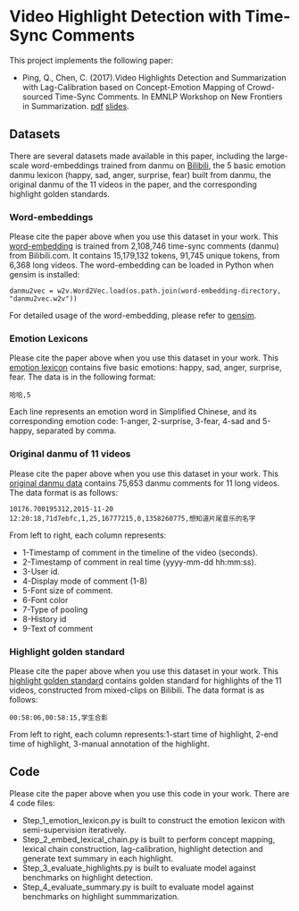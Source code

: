 # Video Highlight Detection with Time-Sync Comments

This project implements the following paper:

* Ping, Q., Chen, C. (2017).Video Highlights Detection and Summarization with Lag-Calibration based on Concept-Emotion Mapping of Crowd-sourced Time-Sync Comments. In EMNLP Workshop on New Frontiers in Summarization. [pdf](https://arxiv.org/abs/1708.02210) [slides](https://drive.google.com/open?id=0ByRn2qS9cc0-aE5ybVZERlNWbUE).



## Datasets

There are several datasets made available in this paper, including the large-scale word-embeddings trained from danmu on [Bilibili](https://www.bilibili.com/), the 5 basic emotion danmu lexicon (happy, sad, anger, surprise, fear) built from danmu, the original danmu of the 11 videos in the paper, and the corresponding highlight golden standards.
### Word-embeddings

Please cite the paper above when you use this dataset in your work. This [word-embedding](https://drive.google.com/open?id=0ByRn2qS9cc0-eVd5UXlXc2tmQ1U) is trained from 2,108,746 time-sync comments (danmu) from Bilibili.com. It contains 15,179,132 tokens, 91,745 unique tokens, from 6,368 long videos. 
The word-embedding can be loaded in Python when gensim is installed:

```
danmu2vec = w2v.Word2Vec.load(os.path.join(word-embedding-directory, "danmu2vec.w2v"))
```
For detailed usage of the word-embedding, please refer to [gensim](https://radimrehurek.com/gensim/models/word2vec.html).

### Emotion Lexicons

Please cite the paper above when you use this dataset in your work. This [emotion lexicon](https://drive.google.com/open?id=0ByRn2qS9cc0-bVc3eUZhaHFhR3M) contains five basic emotions: happy, sad, anger, surprise, fear.
The data is in the following format:

```
哈哈,5
```
Each line represents an emotion word in Simplified Chinese, and its corresponding emotion code: 1-anger, 2-surprise, 3-fear, 4-sad and 5-happy, separated by comma. 

### Original danmu of 11 videos

Please cite the paper above when you use this dataset in your work. This [original danmu data](https://drive.google.com/open?id=0ByRn2qS9cc0-UDJ1Y2gzcm9IYlE) contains 75,653 danmu comments for 11 long videos. 
The data format is as follows:
```
10176.700195312,2015-11-20 12:20:18,71d7ebfc,1,25,16777215,0,1358260775,想知道片尾音乐的名字
```
From left to right, each column represents:
* 1-Timestamp of comment in the timeline of the video (seconds).
* 2-Timestamp of comment in real time (yyyy-mm-dd hh:mm:ss).
* 3-User id.
* 4-Display mode of comment (1-8)
* 5-Font size of comment.
* 6-Font color
* 7-Type of pooling
* 8-History id
* 9-Text of comment

### Highlight golden standard

Please cite the paper above when you use this dataset in your work. This [highlight golden standard](https://drive.google.com/open?id=0ByRn2qS9cc0-SXE5WExOQ0Q4dTg) contains golden standard for highlights of the 11 videos, constructed from mixed-clips on Bilibili.
The data format is as follows:
```
00:58:06,00:58:15,学生合影
```
From left to right, each column represents:1-start time of highlight, 2-end time of highlight, 3-manual annotation of the highlight.

## Code
Please cite the paper above when you use this code in your work. 
There are 4 code files:
* Step_1_emotion_lexicon.py is built to construct the emotion lexicon with semi-supervision iteratively.
* Step_2_embed_lexical_chain.py is built to perform concept mapping, lexical chain construction, lag-calibration, highlight detection and generate text summary in each highlight.
* Step_3_evaluate_highlights.py is built to evaluate model against benchmarks on highlight detection.
* Step_4_evaluate_summary.py is built to evaluate model against benchmarks on highlight summmarization.

